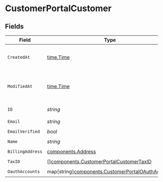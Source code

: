 # CustomerPortalCustomer


## Fields

| Field                                                                                                     | Type                                                                                                      | Required                                                                                                  | Description                                                                                               |
| --------------------------------------------------------------------------------------------------------- | --------------------------------------------------------------------------------------------------------- | --------------------------------------------------------------------------------------------------------- | --------------------------------------------------------------------------------------------------------- |
| `CreatedAt`                                                                                               | [time.Time](https://pkg.go.dev/time#Time)                                                                 | :heavy_check_mark:                                                                                        | Creation timestamp of the object.                                                                         |
| `ModifiedAt`                                                                                              | [time.Time](https://pkg.go.dev/time#Time)                                                                 | :heavy_check_mark:                                                                                        | Last modification timestamp of the object.                                                                |
| `ID`                                                                                                      | *string*                                                                                                  | :heavy_check_mark:                                                                                        | The ID of the object.                                                                                     |
| `Email`                                                                                                   | *string*                                                                                                  | :heavy_check_mark:                                                                                        | N/A                                                                                                       |
| `EmailVerified`                                                                                           | *bool*                                                                                                    | :heavy_check_mark:                                                                                        | N/A                                                                                                       |
| `Name`                                                                                                    | *string*                                                                                                  | :heavy_check_mark:                                                                                        | N/A                                                                                                       |
| `BillingAddress`                                                                                          | [components.Address](../../models/components/address.md)                                                  | :heavy_check_mark:                                                                                        | N/A                                                                                                       |
| `TaxID`                                                                                                   | [][components.CustomerPortalCustomerTaxID](../../models/components/customerportalcustomertaxid.md)        | :heavy_check_mark:                                                                                        | N/A                                                                                                       |
| `OauthAccounts`                                                                                           | map[string][components.CustomerPortalOAuthAccount](../../models/components/customerportaloauthaccount.md) | :heavy_check_mark:                                                                                        | N/A                                                                                                       |